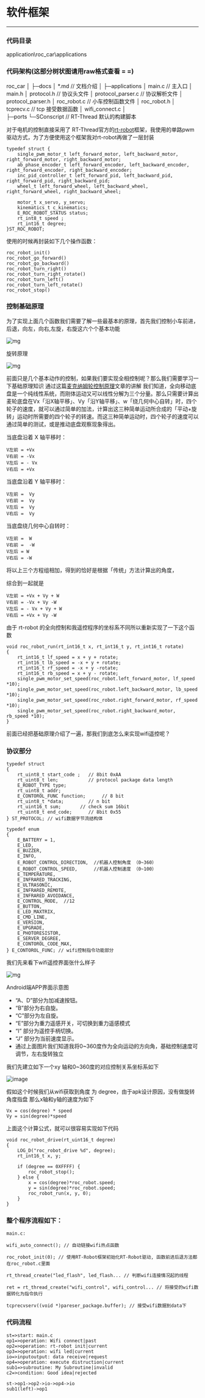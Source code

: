 # 软件框架
-------------
### 代码目录

application\roc_car\applications

### 代码架构(这部分树状图请用raw格式查看 = =)

roc_car
│
├─docs
│      *.md							// 文档介绍
│
├─applications
│      main.c						// 主入口
│      main.h
│      protocol.h     			// 协议头文件
│      protocol_parser.c	// 协议解析文件
│	 protocol_parser.h
│	 roc_robot.c				// 小车控制函数文件
│	 roc_robot.h
│	 tcprecv.c					// tcp 接受数据函数
│	 wifi_connect.c
│	 
├─ports
└─SConscript                // RT-Thread 默认的构建脚本

对于电机的控制直接采用了 RT-Thread官方的[rt-robot](https://github.com/RT-Thread-packages/rt-robot)框架，我使用的单路pwm驱动方式，为了方便使用这个框架我对rt-robot再做了一层封装
```
typedef struct {
    single_pwm_motor_t left_forward_motor, left_backward_motor, right_forward_motor, right_backward_motor;
    ab_phase_encoder_t left_forward_encoder, left_backward_encoder, right_forward_encoder, right_backward_encoder;
    inc_pid_controller_t left_forward_pid, left_backward_pid, right_forward_pid, right_backward_pid;
    wheel_t left_forward_wheel, left_backward_wheel, right_forward_wheel, right_backward_wheel;

    motor_t x_servo, y_servo;
    kinematics_t c_kinematics;
    E_ROC_ROBOT_STATUS status;
    rt_int8_t speed ;
    rt_int16_t degree;
}ST_ROC_ROBOT;
```
使用的时候再封装如下几个操作函数：

	roc_robot_init() 
	roc_robot_go_forward()
	roc_robot_go_backward() 
	roc_robot_turn_right()
	roc_robot_turn_right_rotate()
	roc_robot_turn_left()
	roc_robot_turn_left_rotate()
	roc_robot_stop()

### 控制基础原理
为了实现上面几个函数我们需要了解一些最基本的原理，首先我们控制小车前进，后退，向左，向右,左旋，右旋这六个个基本功能

![mg](pic/drive.jpg)

旋转原理

![mg](pic/turn_rotate.png)

前面只是几个基本动作的控制，如果我们要实现全相控制呢？那么我们需要学习一下基础原理知识
通过这篇[麦克纳姆轮控制原理](https://blog.csdn.net/qq_33835307/article/details/82252293)文章的讲解
我们知道，全向移动底盘是一个纯线性系统，而刚体运动又可以线性分解为三个分量。那么只需要计算出麦轮底盘在Vx「沿X轴平移」、Vy「沿Y轴平移」、w「绕几何中心自转」时，四个轮子的速度，就可以通过简单的加法，计算出这三种简单运动所合成的「平动+旋转」运动时所需要的四个轮子的转速。而这三种简单运动时，四个轮子的速度可以通过简单的测试，或是推动底盘观察现象得出。

当底盘沿着 X 轴平移时：

	V左前 = +Vx
	V右前 = -Vx
	V左后 = - Vx
	V右后 = +Vx

当底盘沿着 Y 轴平移时：

	V左前 =  Vy
	V右前 =  Vy
	V左后 =  Vy
	V右后 =  Vy

当底盘绕几何中心自转时：

	V左前 =  W
	V右前 =  -W
	V左后 = W
	V右后 = -W

将以上三个方程组相加，得到的恰好是根据「传统」方法计算出的角度，

综合到一起就是

	V左前 = +Vx + Vy + W
	V右前 = -Vx + Vy -W
	V左后 = - Vx + Vy + W
	V右后 = +Vx + Vy -W

由于 rt-robot 的全向控制和我遥控程序的坐标系不同所以重新实现了一下这个函数

```
void roc_robot_run(rt_int16_t x, rt_int16_t y, rt_int16_t rotate)
{
    rt_int16_t lf_speed = x + y + rotate; 
    rt_int16_t lb_speed = -x + y + rotate;
    rt_int16_t rf_speed = -x + y -rotate;
    rt_int16_t rb_speed = x + y - rotate;
    single_pwm_motor_set_speed(roc_robot.left_forward_motor, lf_speed *10);
    single_pwm_motor_set_speed(roc_robot.left_backward_motor, lb_speed *10);
    single_pwm_motor_set_speed(roc_robot.right_forward_motor, rf_speed *10);
    single_pwm_motor_set_speed(roc_robot.right_backward_motor, rb_speed *10);
}
```
前面已经把基础原理介绍了一遍，那我们到底怎么来实现wifi遥控呢？
### 协议部分
	typedef struct
	{
	    rt_uint8_t start_code ;   // 8bit 0xAA
	    rt_uint8_t len;           // protocol package data length
	    E_ROBOT_TYPE type;
	    rt_uint8_t addr;
	    E_CONTOROL_FUNC function;      // 8 bit
	    rt_uint8_t *data;         // n bit
	    rt_uint16_t sum;       // check sum 16bit
	    rt_uint8_t end_code;      // 8bit 0x55
	} ST_PROTOCOL; // wifi数据字节流结构体

	typedef enum
	{
	    E_BATTERY = 1,
	    E_LED,
	    E_BUZZER,
	    E_INFO,
	    E_ROBOT_CONTROL_DIRECTION,  //机器人控制角度 （0~360）
	    E_ROBOT_CONTROL_SPEED,      //机器人控制速度 （0~100）
	    E_TEMPERATURE,
	    E_INFRARED_TRACKING,
	    E_ULTRASONIC,
	    E_INFRARED_REMOTE,
	    E_INFRARED_AVOIDANCE,
	    E_CONTROL_MODE,  //12
	    E_BUTTON,
	    E_LED_MAXTRIX,
	    E_CMD_LINE,
	    E_VERSION,
	    E_UPGRADE,
	    E_PHOTORESISTOR,
	    E_SERVER_DEGREE,
	    E_CONTOROL_CODE_MAX,
	} E_CONTOROL_FUNC; // wifi控制指令功能部分

我们先来看下wifi遥控界面张什么样子

![mg](pic/android.png)


Android端APP界面示意图

-	“A、D”部分为加减速按钮。
-	“B”部分为右自旋。
-	“C”部分为左自旋。
-	“E”部分为重力遥感开关，可切换到重力遥感模式
-	“I” 部分为遥控手柄切换。
-	“J” 部分为当前速度显示。
-	通过上面图片我们知道我将0~360度作为全向运动的方向角，基础控制速度可调节，左右旋转独立

我们先建立如下一个xy 轴和0~360度的对应控制关系坐标系如下

![image](pic/degree.png)


假如这个时候我们从wifi获取到角度 为 degree，由于apk设计原因，没有做旋转角度指盘
那么x轴和y轴的速度为如下

	Vx = cos(degree) * speed
	Vy = sin(degree)*speed

上面这个计算公式，就可以很容易实现如下代码

```
void roc_robot_drive(rt_uint16_t degree)
{
    LOG_D("roc_robot_drive %d", degree);
    rt_int16_t x, y;

    if (degree == 0XFFFF) {
        roc_robot_stop();
    } else {
        x = cos(degree)*roc_robot.speed;
        y = sin(degree)*roc_robot.speed;
        roc_robot_run(x, y, 0);
    }
}
```

### 整个程序流程如下：

	main.c:

	wifi_auto_connect(); // 自动链接wifi热点函数

	roc_robot_init(0); // 使用RT-Robot框架初始化RT-Robot驱动, 函数前进后退方法都在roc_robot.c里面

	rt_thread_create("led_flash", led_flash... // 判断wifi连接情况起的线程

	ret = rt_thread_create("wifi_control", wifi_control... // 将接受的wifi数据转化为指令执行

	tcprecvserv((void *)pareser_package.buffer); // 接受wifi数据到data下

### 代码流程

```flow
st=>start: main.c
op1=>operation: Wifi connect|past
op2=>operation: rt-robot init|current
op3=>operation: wifi led|current
io=>inputoutput: data receive|request
op4=>operation: execute distruction|current
sub1=>subroutine: My Subroutine|invalid
c2=>condition: Good idea|rejected

st->op1->op2->io->op4->io
sub1(left)->op1

```

